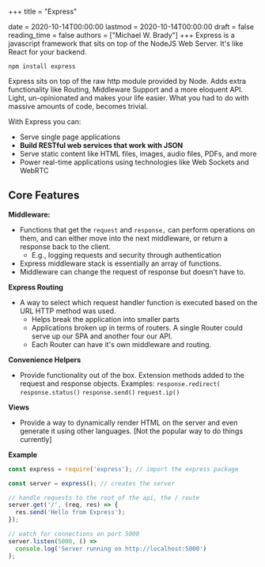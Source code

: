 +++
title = "Express"

date = 2020-10-14T00:00:00
lastmod = 2020-10-14T00:00:00
draft = false
reading_time = false
authors = ["Michael W. Brady"]
+++
Express is a javascript framework that sits on top of the NodeJS Web Server. It's like React for your backend. 

`npm install express`

Express sits on top of the raw http module provided by Node. Adds extra functionality like Routing, Middleware Support and a more eloquent API. Light, un-opinionated and makes your life easier. What you had to do with massive amounts of code, becomes trivial. 

With Express you can:

- Serve single page applications
- **Build RESTful web services that work with JSON**
- Serve static content like HTML files, images, audio files, PDFs, and more
- Power real-time applications using technologies like Web Sockets and WebRTC

## **Core Features**

**Middleware:** 

- Functions that get the `request` and `response,` can perform operations on them, and can either move into the next middleware, or return a response back to the client.
    - E.g., logging requests and security through authentication
- Express middleware stack is essentially an array of functions.
- Middleware can change the request of response but doesn't have to.

**Express Routing**

- A way to select which request handler function is executed based on the URL HTTP method was used.
    - Helps break the application into smaller parts
    - Applications broken up in terms of routers. A single Router could serve up our SPA and another four our API.
    - Each Router can have it's own middleware and routing.

**Convenience Helpers**

- Provide functionality out of the box. Extension methods added to the request and response objects. Examples: `response.redirect(` `response.status()` `response.send()` `request.ip()`

**Views**

- Provide a way to dynamically render HTML on the server and even generate it using other languages. [Not the popular way to do things currently]

**Example**

```jsx
const express = require('express'); // import the express package

const server = express(); // creates the server

// handle requests to the root of the api, the / route
server.get('/', (req, res) => {
  res.send('Hello from Express');
});

// watch for connections on port 5000
server.listen(5000, () =>
  console.log('Server running on http://localhost:5000')
);
```